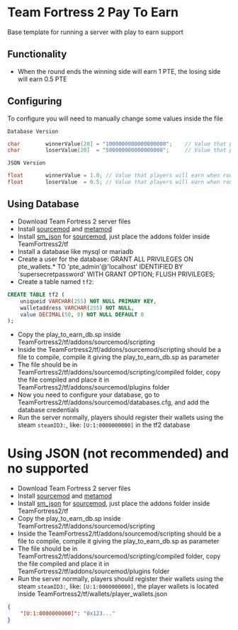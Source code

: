 # Team Fortress 2 Pay To Earn
Base template for running a server with play to earn support

## Functionality
- When the round ends the winning side will earn 1 PTE, the losing side will earn 0.5 PTE

## Configuring
To configure you will need to manually change some values inside the file

``Database Version``
```cpp
char        winnerValue[20] = "1000000000000000000";    // Value that players will earn when round end (winners) 1 PTE
char        loserValue[20]  = "500000000000000000";     // Value that players will earn when round end (losers) 0.5 PTE
```

``JSON Version``
```cpp
float       winnerValue = 1.0; // Value that players will earn when round end (winners)
float       loserValue  = 0.5; // Value that players will earn when round end (losers)
```

## Using Database
- Download Team Fortress 2 server files
- Install [sourcemod](https://www.sourcemod.net/downloads.php) and [metamod](https://www.sourcemm.net/downloads.php/?branch=stable)
- Install [sm_json](https://github.com/clugg/sm-json) for [sourcemod](https://www.sourcemod.net/downloads.php), just place the addons folder inside TeamFortress2/tf
- Install a database like mysql or mariadb
- Create a user for the database: GRANT ALL PRIVILEGES ON pte_wallets.* TO 'pte_admin'@'localhost' IDENTIFIED BY 'supersecretpassword' WITH GRANT OPTION; FLUSH PRIVILEGES;
- Create a table named ``tf2``:
```sql
CREATE TABLE tf2 (  
    uniqueid VARCHAR(255) NOT NULL PRIMARY KEY,  
    walletaddress VARCHAR(255) NOT NULL,  
    value DECIMAL(50, 0) NOT NULL DEFAULT 0  
);
```
- Copy the play_to_earn_db.sp inside TeamFortress2/tf/addons/sourcemod/scripting
- Inside the TeamFortress2/tf/addons/sourcemod/scripting should be a file to compile, compile it giving the play_to_earn_db.sp as parameter
- The file should be in TeamFortress2/tf/addons/sourcemod/scripting/compiled folder, copy the file compiled and place it in TeamFortress2/tf/addons/sourcemod/plugins folder
- Now you need to configure your database, go to TeamFortress2/tf/addons/sourcemod/databases.cfg, and add the database credentials
- Run the server normally, players should register their wallets using the steam ``steamID3:``, like: ``[U:1:0000000000]`` in the tf2 database

# Using JSON (not recommended) and no supported
- Download Team Fortress 2 server files
- Install [sourcemod](https://www.sourcemod.net/downloads.php) and [metamod](https://www.sourcemm.net/downloads.php/?branch=stable)
- Install [sm_json](https://github.com/clugg/sm-json) for [sourcemod](https://www.sourcemod.net/downloads.php), just place the addons folder inside TeamFortress2/tf
- Copy the play_to_earn_db.sp inside TeamFortress2/tf/addons/sourcemod/scripting
- Inside the TeamFortress2/tf/addons/sourcemod/scripting should be a file to compile, compile it giving the play_to_earn_db.sp as parameter
- The file should be in TeamFortress2/tf/addons/sourcemod/scripting/compiled folder, copy the file compiled and place it in TeamFortress2/tf/addons/sourcemod/plugins folder
- Run the server normally, players should register their wallets using the steam ``steamID3:``, like: ``[U:1:0000000000]``, the player wallets is located inside TeamFortress2/tf/wallets/player_wallets.json
```json
{
    "[U:1:0000000000]": "0x123..."
}
```